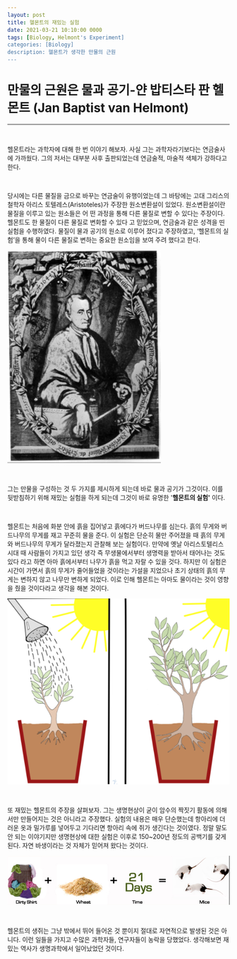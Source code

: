 ```yaml
---
layout: post
title: 헬몬트의 재밌는 실험
date: 2021-03-21 10:10:00 0000
tags: [Biology, Helmont's Experiment]
categories: [Biology]
description: 헬몬트가 생각한 만물의 근원
---
```


# 만물의 근원은 물과 공기-얀 밥티스타 판 헬몬트 (Jan Baptist van Helmont)

---

<br>

헬몬트라는 과학자에 대해 한 번 이야기 해보자. 사실 그는 과학자라기보다는 연금술사에 가까웠다. 그의 저서는 대부분 사후 출판되었는데 연금술적, 마술적 색체가 강하다고 한다.

<br>

당시에는 다른 물질을 금으로 바꾸는 연금술이 유행이었는데 그 바탕에는 고대 그리스의 철학자 아리스 토텔레스(Aristoteles)가 주장한 원소변환설이 있었다. 원소변환설이란 물질을 이루고 있는 원소들은 어 떤 과정을 통해 다른 물질로 변할 수 있다는 주장이다. 헬몬트도 한 물질이 다른 물질로 변화할 수 있다 고 믿었으며, 연금술과 같은 성격을 띤 실험을 수행하였다. 물질이 물과 공기의 원소로 이루어 졌다고 주장하였고, ‘헬몬트의 실험’을 통해 물이 다른 물질로 변하는 중요한 원소임을 보여 주려 했다고 한다.

![](../images/Biology/Post-02/2021-03-21-10-36-31.png)

<br>

그는 만물을 구성하는 것 두 가지를 제시하게 되는데 바로 물과 공기가 그것이다. 이를 뒷받침하기 위해 재밌는 실험을 하게 되는데 그것이 바로 유명한 '**헬몬트의 실험'** 이다.

<br>

헬몬트는 처음에 화분 안에 흙을 집어넣고 흙에다가 버드나무를 심는다. 흙의 무게와 버드나무의 무게를 재고 꾸준히 물을 준다. 이 실험은 단순히 물만 주어졌을 때 흙의 무게와 버드나무의 무게가 달라졌는지 관찰해 보는 실험이다. 만약에 옛날 아리스토텔리스 시대 때 사람들이 가지고 있던 생각 즉 무생물에서부터 생명력을 받아서 태어나는 것도 있다 라고 하면 아마 흙에서부터 나무가 흙을 먹고 자랄 수 있을 것다. 하지만 이 실험은 시간이 가면서 흙의 무게가 줄어들었을 것이라는 가설을 지었으나 초기 상태의 흙의 무게는 변하지 않고 나무만 변하게 되었다. 이로 인해 헬몬트는 아마도 물이라는 것이 영향을 줬을 것이다라고 생각을 해본 것이다.

![](../images/Biology/Post-02/2021-03-21-10-46-14.png)

<br>

또 재밌는 헬몬트의 주장을 살펴보자. 그는 생명현상이 굳이 암수의 짝짓기 활동에 의해서만 만들어지는 것은 아니라고 주장했다. 실험의 내용은 매우 단순했는데 항아리에 더러운 옷과 밀가루를 넣어두고 기다리면 항아리 속에 쥐가 생긴다는 것이였다. 정말 말도 안 되는 이야기지만 생명현상에 대한 실험은 이후로 150~200년 정도의 공백기를 갖게 된다. 자연 바생이라는 것 자체가 믿어져 왔다는 것이다.

![](../images/Biology/Post-02/2021-03-21-10-51-54.png)

<br>

헬몬트의 생쥐는 그냥 밖에서 뛰어 들어온 것 뿐이지 절대로 자연적으로 발생된 것은 아니다. 이런 일들을 가지고 수많은 과학자들, 연구자들이 농락을 당했었다. 생각해보면 재밌는 역사가 생명과학에서 일어났었던 것이다.
